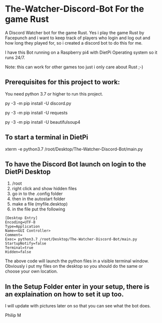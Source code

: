 # The-Watcher-Discord-Bot For the game Rust
A Discord Watcher bot for the game Rust.
Yes i play the game Rust by Facepunch and i want to keep track of players who login and log out and how long they played for, so i created a discord bot to do this for me.

I have this Bot running on a Raspberry pi4 with DietPi Operating system so it runs 24/7.

Note: this can work for other games too just i only care about Rust ;-)

## Prerequisites for this project to work:

You need python 3.7 or higher to run this project.

py -3 -m pip install -U discord.py

py -3 -m pip install -U requests

py -3 -m pip install -U beautifulsoup4

## To start a terminal in DietPi
xterm -e python3.7 /root/Desktop/The-Watcher-Discord-Bot/main.py

## To have the Discord Bot launch on login to the DietPi Desktop

1. /root
2. right click and show hidden files
3. go in to the .config folder
4. then in the autostart folder
5. make a file (myfile.desktop)
6. in the file put the following

```
[Desktop Entry]
Encoding=UTF-8
Type=Application
Name=<GUI Controller>
Comment=
Exec= python3.7 /root/Desktop/The-Watcher-Discord-Bot/main.py
StartupNotify=false
Terminal=true
Hidden=false
```

The above code will launch the python files in a visible terminal window.
Obviously i put my files on the desktop so you should do the same or choose your own location.

## In the Setup Folder enter in your setup, there is an explaination on how to set it up too.

I will update with pictures later on so that you can see what the bot does.

Philip M



